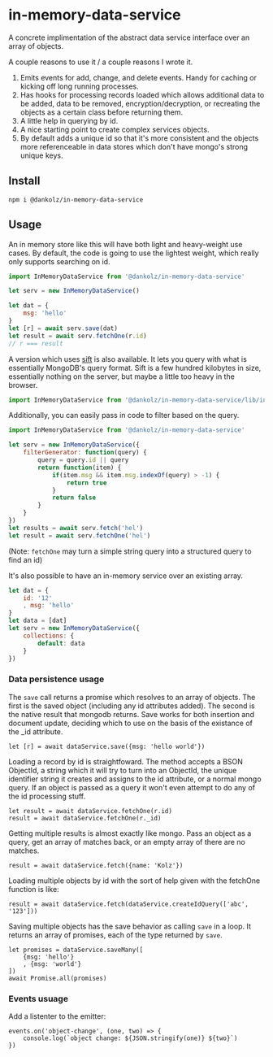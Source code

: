 # in-memory-data-service

A concrete implimentation of the abstract data service interface over an array 
of objects.

A couple reasons to use it / a couple reasons I wrote it.

1. Emits events for add, change, and delete events. Handy for caching or kicking off
long running processes.
2. Has hooks for processing records loaded which allows additional data to be
added, data to be removed, encryption/decryption, or recreating the objects as 
a certain class before returning them.
3. A little help in querying by id.
4. A nice starting point to create complex services objects.
6. By default adds a unique id so that it's more consistent and the objects more
referenceable in data stores which don't have mongo's strong unique keys.



## Install

```
npm i @dankolz/in-memory-data-service
```

## Usage

An in memory store like this will have both light and heavy-weight use cases. By default,
the code is going to use the lightest weight, which really only supports searching on id.

```js
import InMemoryDataService from '@dankolz/in-memory-data-service'

let serv = new InMemoryDataService()

let dat = {
	msg: 'hello'
}
let [r] = await serv.save(dat)
let result = await serv.fetchOne(r.id)
// r === result

```

A version which uses [sift](https://www.npmjs.com/package/sift) is also available. It lets you query
with what is essentially MongoDB's query format. Sift is a few hundred kilobytes in size, essentially
nothing on the server, but maybe a little too heavy in the browser.

```js
import InMemoryDataService from '@dankolz/in-memory-data-service/lib/in-memory-data-service-sift.mjs'
```

Additionally, you can easily pass in code to filter based on the query.

```js
import InMemoryDataService from '@dankolz/in-memory-data-service'

let serv = new InMemoryDataService({
	filterGenerator: function(query) {
		query = query.id || query
		return function(item) {
			if(item.msg && item.msg.indexOf(query) > -1) {
				return true
			}
			return false
		}
	}
})
let results = await serv.fetch('hel')
let result = await serv.fetchOne('hel')
```

(Note: `fetchOne` may turn a simple string query into a structured query to find an id)

It's also possible to have an in-memory service over an existing array.

```js
let dat = {
	id: '12'
	, msg: 'hello'
}
let data = [dat]
let serv = new InMemoryDataService({
	collections: {
		default: data
	}
})
```



### Data persistence usage

The `save` call returns a promise which resolves to an array of objects. The first is the
saved object (including any id attributes added). The second is the native result that
mongodb returns. Save works for both insertion and document update, deciding which to
use on the basis of the existance of the _id attribute.


```
let [r] = await dataService.save({msg: 'hello world'})
```

Loading a record by id is straightfoward. The method accepts a BSON ObjectId, a string
which it will try to turn into an ObjectId, the unique identifier string it creates and
assigns to the id attribute, or a normal mongo query. If an object is passed as a query
it won't even attempt to do any of the id processing stuff.


```
let result = await dataService.fetchOne(r.id)
result = await dataService.fetchOne(r._id)
```

Getting multiple results is almost exactly like mongo. Pass an object as a query, get an
array of matches back, or an empty array of there are no matches.


```
result = await dataService.fetch({name: 'Kolz'})
```

Loading multiple objects by id with the sort of help given with the fetchOne function is
like:


```
result = await dataService.fetch(dataService.createIdQuery(['abc', '123']))
```

Saving multiple objects has the save behavior as calling `save` in a loop. It returns an
array of promises, each of the type returned by `save`.

```
let promises = dataService.saveMany([
	{msg: 'hello'}
	, {msg: 'world'}
])
await Promise.all(promises)
```



### Events usuage

Add a listenter to the emitter:

```
events.on('object-change', (one, two) => {
	console.log(`object change: ${JSON.stringify(one)} ${two}`)
})
```
